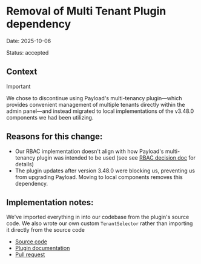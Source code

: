 # Removal of Multi Tenant Plugin dependency

Date: 2025-10-06

Status: accepted

## Context
> [!IMPORTANT]
> We chose to discontinue using Payload's multi-tenancy plugin—which provides convenient management of multiple tenants directly within the admin panel—and instead migrated to local implementations of the v3.48.0 components we had been utilizing.

## Reasons for this change:

- Our RBAC implementation doesn't align with how Payload's multi-tenancy plugin was intended to be used (see see [RBAC decision doc](./decisions/004-rbac.md) for details)
- The plugin updates after version 3.48.0 were blocking us, preventing us from upgrading Payload. Moving to local components removes this dependency.

## Implementation notes:

We've imported everything in into our codebase from the plugin's source code. We also wrote our own custom `TenantSelector` rather than importing it directly from the source code

- [Source code](https://github.com/payloadcms/payload/tree/v3.48.0/packages/plugin-multi-tenant)
- [Plugin documentation](https://payloadcms.com/docs/plugins/multi-tenant)
- [Pull request](https://github.com/NWACus/web/pull/570)